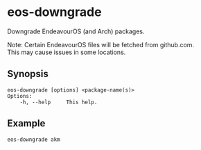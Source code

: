 # eos-downgrade

Downgrade EndeavourOS (and Arch) packages.

Note: Certain EndeavourOS files will be fetched from github.com.<br>This may cause issues in some locations.

## Synopsis
```
eos-downgrade [options] <package-name(s)>
Options:
    -h, --help     This help.
```

## Example
```
eos-downgrade akm
```